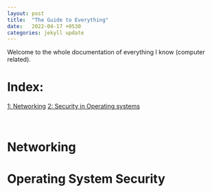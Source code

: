 ```yaml
---
layout: post
title:  "The Guide to Everything"
date:   2022-04-17 +0530
categories: jekyll update
---
```


Welcome to the whole documentation of everything I know (computer related).

# Index:
[1: Networking](#Networking)
[2: Security in Operating systems](#operating-system-security)

<br>

# Networking

# Operating System Security


